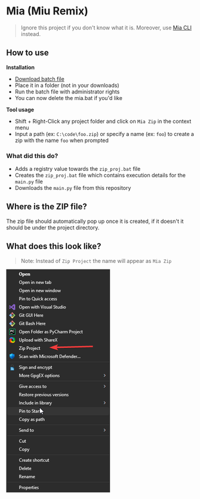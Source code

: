 # Mia (Miu Remix)
> Ignore this project if you don't know what it is.
> Moreover, use [Mia CLI](https://github.com/Azuyamat/mia_rust) instead.

## How to use

**Installation**
- [Download batch file](https://github.com/Azuyamat/mia/releases/download/1.1.0/mia.bat)
- Place it in a folder (not in your downloads)
- Run the batch file with administrator rights
- You can now delete the mia.bat if you'd like

**Tool usage**
- Shift + Right-Click any project folder and click on `Mia Zip` in the context menu
- Input a path (ex: `C:\code\foo.zip`) or specify a name (ex: `foo`) to create a zip with the name `foo` when prompted

### What did this do?

- Adds a registry value towards the `zip_proj.bat` file
- Creates the `zip_proj.bat` file which contains execution details for the `main.py` file
- Downloads the `main.py` file from this repository

## Where is the ZIP file?
The zip file should automatically pop up once it is created, if it doesn't it should be under the project directory.

## What does this look like?

> Note: Instead of `Zip Project` the name will appear as `Mia Zip`

![img.png](img.png)
